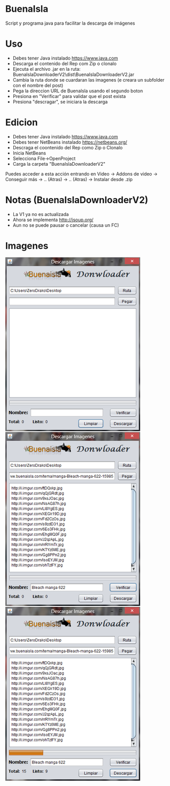 # BuenaIsla
Script y programa java para facilitar la descarga de imágenes

Uso
===========
- Debes tener Java instalado https://www.java.com
- Descarga el contenido del Rep com Zip o clonalo
- Ejecuta el archivo .jar en la ruta: BuenaIslaDownloaderV2\dist\BuenaIslaDownloaderV2.jar
- Cambia la ruta donde se cuardaran las imagenes (e creara un subfolder con el nombre del post)
- Pega la direccion URL de BuenaIsla usando el segundo boton
- Presiona en "Verificar" para validar que el post exista
- Presiona "descragar", se iniciara la descarga

Edicion
===========
- Debes tener Java instalado https://www.java.com
- Debes tener NetBeans instalado https://netbeans.org/
- Descraga el coontenido del Rep como Zip o Clonalo
- Inicia NetBeans
- Selecciona File->OpenProject
- Carga la carpeta "BuenaIslaDownloaderV2"


Puedes acceder a esta acción entrando en Video -> Addons de video -> Conseguir más -> .. (Atras) -> .. (Atras) -> Instalar desde .zip

Notas (BuenaIslaDownloaderV2)
============
- La V1 ya no es actualizada
- Ahora se implementa http://jsoup.org/
- Aun no se puede pausar o cancelar (causa un FC)

Imagenes
============
![Alt text](/Images/sshot-1.png?raw=true "")
![Alt text](/Images/sshot-2.png?raw=true "")
![Alt text](/Images/sshot-3.png?raw=true "")
